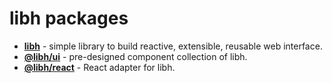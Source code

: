 # libh packages

+ **[libh](./libh/)** - simple library to build reactive, extensible, reusable web interface. 
+ **[@libh/ui](./@libh/ui/)** - pre-designed component collection of libh.
+ **[@libh/react](./@libh/react/)** - React adapter for libh.